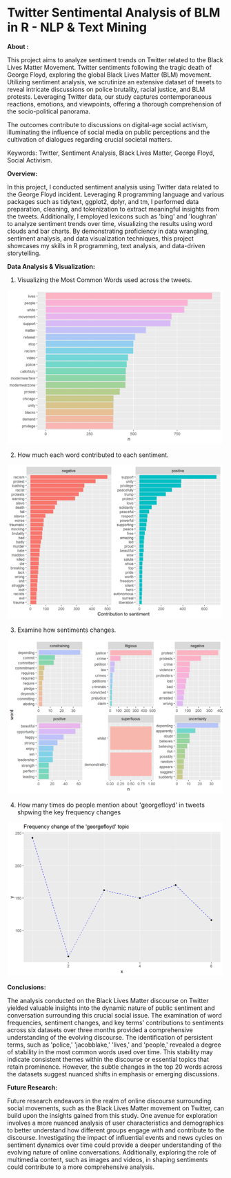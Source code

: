# Twitter Sentimental Analysis of BLM in R - NLP & Text Mining
**About :** 

This project aims to analyze sentiment trends on Twitter related to the Black Lives Matter Movement. Twitter sentiments following the tragic death of George Floyd, exploring the global Black Lives Matter (BLM) movement. Utilizing sentiment analysis, we scrutinize an extensive dataset of tweets to reveal intricate discussions on police brutality, racial justice, and BLM protests. Leveraging Twitter data, our study captures contemporaneous reactions, emotions, and viewpoints, offering a thorough comprehension of the socio-political panorama. 

The outcomes contribute to discussions on digital-age social activism, illuminating the influence of social media on public perceptions and the cultivation of dialogues regarding crucial societal matters.

Keywords: Twitter, Sentiment Analysis, Black Lives Matter, George Floyd, Social Activism.

**Overview:**

In this project, I conducted sentiment analysis using Twitter data related to the George Floyd incident. Leveraging R programming language and various packages such as tidytext, ggplot2, dplyr, and tm, I performed data preparation, cleaning, and tokenization to extract meaningful insights from the tweets. Additionally, I employed lexicons such as 'bing' and 'loughran' to analyze sentiment trends over time, visualizing the results using word clouds and bar charts. By demonstrating proficiency in data wrangling, sentiment analysis, and data visualization techniques, this project showcases my skills in R programming, text analysis, and data-driven storytelling.

**Data Analysis & Visualization:**
1. Visualizing the Most Common Words used across the tweets.
<img src="Visualizations/1.png" alt="Description of the image" width="500">

2. How much each word contributed to each sentiment.
<img src="Visualizations/3.png" alt="Description of the image" width="500">

3. Examine how sentiments changes.
<img src="Visualizations/4.png" alt="Description of the image" width="500">

4. How many times do people mention about 'georgefloyd' in tweets shpwing the key frequency changes
<img src="Visualizations/5.png" alt="Description of the image" width="500">

**Conclusions:**

The analysis conducted on the Black Lives Matter discourse on Twitter yielded valuable insights into the dynamic nature of public sentiment and conversation surrounding this crucial social issue. The examination 
of word frequencies, sentiment changes, and key terms' contributions to sentiments across six datasets over three months provided a comprehensive understanding of the evolving discourse. The identification of persistent terms, such as 'police,' 'jacobblake,' 'lives,' and 'people,' revealed a degree of stability in the most common words used over time. This stability may indicate consistent themes within the discourse or essential topics that retain prominence. However, the subtle changes in the top 20 words across the datasets suggest nuanced shifts in emphasis or emerging discussions.

**Future Research:**

Future research endeavors in the realm of online discourse surrounding social movements, such as the Black Lives Matter movement on Twitter, can build upon the insights gained from this study. One avenue for exploration involves a more nuanced analysis of user characteristics and demographics to better understand how different groups engage with and contribute to the discourse. Investigating the impact of influential events and news cycles on sentiment dynamics over time could provide a deeper understanding of the evolving nature of online conversations. Additionally, exploring the role of multimedia content, such as images and videos, in shaping sentiments could contribute to a more comprehensive analysis. 




   

   
